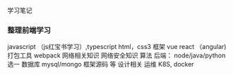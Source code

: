 学习笔记

### 整理前端学习

javascript （js红宝书学习）,typescript
html，css3
框架 vue react （angular)
打包工具 webpack
网络相关知识
网络安全知识
算法
后端： node/java/python 选一
数据库 mysql/mongo
框架源码 等
设计相关
运维 K8S, docker


